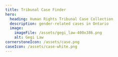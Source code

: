 ```yaml
---
title: Tribunal Case Finder
hero:
  heading: Human Rights Tribunal Case Collection
  description: gender-related cases in Ontario
  image:
    imageFile: /assets/gegi_law-400x386.png
    alt: Gegi Law
cornerstoneIcon: /assets/case.png
caseIcon: /assets/case-white.png
---
```

